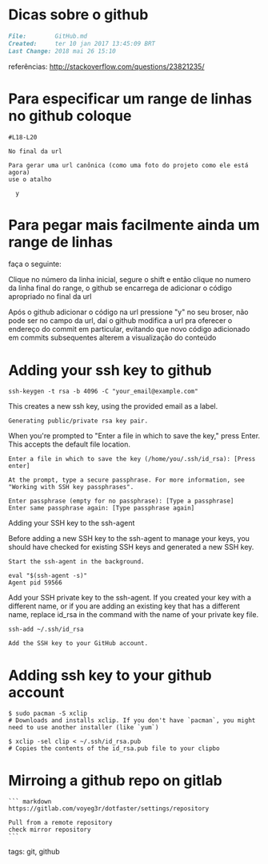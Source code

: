 # Dicas sobre o github

``` markdown
File:		 GitHub.md
Created:	 ter 10 jan 2017 13:45:09 BRT
Last Change: 2018 mai 26 15:10
```

referências: http://stackoverflow.com/questions/23821235/

# Para especificar um range de linhas no github coloque

    #L18-L20

    No final da url

    Para gerar uma url canônica (como uma foto do projeto como ele está agora)
    use o atalho

      y

# Para pegar mais facilmente ainda um range de linhas

faça o seguinte:

Clique no número da linha inicial, segure o shift e então
clique no numero da linha final do range, o github se encarrega de
adicionar o código apropriado no final da url

Após o github adicionar o código na url pressione "y" no seu
broser, não pode ser no campo da url, daí o github modifica a url
pra oferecer o endereço do commit em particular, evitando que
novo código adicionado em commits subsequentes alterem a
visualização do conteúdo

# Adding your ssh key to github

    ssh-keygen -t rsa -b 4096 -C "your_email@example.com"

This creates a new ssh key, using the provided email as a label.

    Generating public/private rsa key pair.

When you're prompted to "Enter a file in which to save the key," press Enter.
This accepts the default file location.

    Enter a file in which to save the key (/home/you/.ssh/id_rsa): [Press enter]

    At the prompt, type a secure passphrase. For more information, see "Working with SSH key passphrases".

    Enter passphrase (empty for no passphrase): [Type a passphrase]
    Enter same passphrase again: [Type passphrase again]

Adding your SSH key to the ssh-agent

Before adding a new SSH key to the ssh-agent to manage your keys, you should
have checked for existing SSH keys and generated a new SSH key.

    Start the ssh-agent in the background.

    eval "$(ssh-agent -s)"
    Agent pid 59566

Add your SSH private key to the ssh-agent. If you created your key with a
different name, or if you are adding an existing key that has a different name,
replace id_rsa in the command with the name of your private key file.

    ssh-add ~/.ssh/id_rsa

    Add the SSH key to your GitHub account.


# Adding ssh key to your github account

    $ sudo pacman -S xclip
    # Downloads and installs xclip. If you don't have `pacman`, you might need to use another installer (like `yum`)

    $ xclip -sel clip < ~/.ssh/id_rsa.pub
    # Copies the contents of the id_rsa.pub file to your clipbo

# Mirroing a github repo on gitlab

    ``` markdown
    https://gitlab.com/voyeg3r/dotfaster/settings/repository

    Pull from a remote repository
    check mirror repository
    ```

tags: git, github
